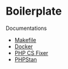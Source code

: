 # Boilerplate

Documentations
- [Makefile](docs/Makefile.md)
- [Docker](docs/Docker.md)
- [PHP CS Fixer](docs/PHPCsFixer.md)
- [PHPStan](docs/PHPStan.md)
